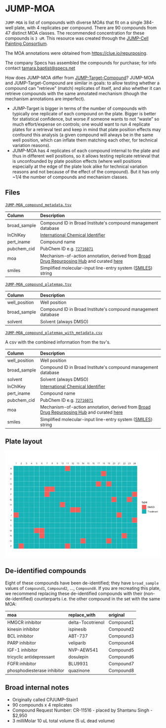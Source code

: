# JUMP-MOA
`JUMP-MOA` is list of compounds with diverse MOAs that fit on a single 384-well plate, with 4 replicates per compound. 
There are 90 compounds from 47 distinct MOA classes. The recommended concentration for these compounds is `3 uM`. 
This resource was created through the [JUMP-Cell Painting Consortium](https://jump-cellpainting.broadinstitute.org/).

The MOA annotations were obtained from https://clue.io/repurposing.

The company Specs has assembled the compounds for purchase; for info contact tamara.baptist@specs.net

How does JUMP-MOA differ from [JUMP-Target-Compound](https://github.com/jump-cellpainting/JUMP-Target )?
JUMP-MOA and JUMP-Target-Compound are similar in goals: to allow testing whether a compound can "retrieve" (match) replicates of itself, and also whether it can retrieve compounds with the same annotated mechanism (though the  mechanism annotations are imperfect).
* JUMP-Target is bigger in terms of the number of compounds with typically one replicate of each compound on the plate. Bigger is better for statistical confidence, but worse if someone wants to not “waste” so much effort/expense on controls; one would want to run 4 replicate plates for a retrieval test and keep in mind that plate position effects may confound this analysis (a given compound will always be in the same well position, which can inflate them matching each other, for technical variation reasons).
* JUMP-MOA has 4 replicates of each compound internal to the plate and thus in different well positions, so it allows testing replicate retrieval that is unconfounded by plate position effects (where well positions especially at the edge of the plate look alike for technical variation reasons and not because of the effect of the compound). But it has only ~1/4 the number of compounds and mechanism classes.

## Files

[`JUMP-MOA_compound_metadata.tsv`](JUMP-MOA_compound_metadata.tsv)

| Column | Description |
| :----- | :---------- |
| broad_sample | Compound ID in Broad Institute's compound management database |
| InChIKey | [International Chemical Identifier](https://en.wikipedia.org/wiki/International_Chemical_Identifier) |
| pert_iname | Compound name |
| pubchem_cid	 | PubChem ID e.g. [`72716071`](https://pubchem.ncbi.nlm.nih.gov/compound/72716071) |
| moa | Mechanism-of-action annotation, derived from [Broad Drug Repurposing Hub](https://clue.io/repurposing) and curated [here](https://github.com/broadinstitute/lincs-cell-painting/blob/master/metadata/moa/repurposing_info_external_moa_map_resolved.tsv) |
| smiles | Simplified molecular-input line-entry system ([SMILES](https://en.wikipedia.org/wiki/Simplified_molecular-input_line-entry_system)) string |

[`JUMP-MOA_compound_platemap.tsv`](JUMP-MOA_compound_metadata.tsv)

| Column | Description |
| :----- | :---------- |
| well_position | Well position |
| broad_sample | Compound ID in Broad Institute's compound management database |
| solvent | Solvent (always DMSO) |

[`JUMP-MOA_compound_platemap_with_metadata.csv`](JUMP-MOA_compound_platemap_with_metadata.csv)

A csv with the combined information from the tsv's.

| Column | Description |
| :----- | :---------- |
| well_position | Well position |
| broad_sample | Compound ID in Broad Institute's compound management database |
| solvent | Solvent (always DMSO) |
| InChIKey | [International Chemical Identifier](https://en.wikipedia.org/wiki/International_Chemical_Identifier) |
| pert_iname | Compound name |
| pubchem_cid	 | PubChem ID e.g. [`72716071`](https://pubchem.ncbi.nlm.nih.gov/compound/72716071) |
| moa | Mechanism-of-action annotation, derived from [Broad Drug Repurposing Hub](https://clue.io/repurposing) and curated [here](https://github.com/broadinstitute/lincs-cell-painting/blob/master/metadata/moa/repurposing_info_external_moa_map_resolved.tsv) |
| smiles | Simplified molecular-input line-entry system ([SMILES](https://en.wikipedia.org/wiki/Simplified_molecular-input_line-entry_system)) string |

## Plate layout

![Plate layout](layout.png)

## De-identified compounds

Eight of these compounds have been de-identified; they have `broad_sample` values of `Compound1`, `Compound2`, ..., `Compound8`.
If you are recreating this plate, we recommend replacing these de-identified compounds with their (non-de-identified) counterparts i.e. the other compound in the set with the same MOA:

|moa                         |replace_with      |original  |
|:---------------------------|:-----------------|:---------|
|HMGCR inhibitor             |delta-Tocotrienol |Compound1 |
|kinesin inhibitor           |ispinesib         |Compound2 |
|BCL inhibitor               |ABT-737           |Compound3 |
|PARP inhibitor              |veliparib         |Compound4 |
|IGF-1 inhibitor             |NVP-AEW541        |Compound5 |
|tricyclic antidepressant    |dosulepin         |Compound6 |
|FGFR inhibitor              |BLU9931           |Compound7 |
|phosphodiesterase inhibitor |quazinone         |Compound8 |

## Broad internal notes

- Originally called CPJUMP-Stain1
- 90 compounds x 4 replicates
- Compound Request Number: CR-11516 - placed by Shantanu Singh - $2,950
- 3 milliMolar 10 uL total volume (5 uL dead volume)

